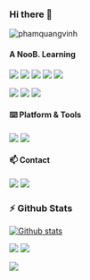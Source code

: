 ### Hi there 👋

<!--
**phamquangvinhfpt/phamquangvinhfpt** is a ✨ _special_ ✨ repository because its `README.md` (this file) appears on your GitHub profile.

Here are some ideas to get you started:

- 🔭 I’m currently working on ...
- 🌱 I’m currently learning ...
- 👯 I’m looking to collaborate on ...
- 🤔 I’m looking for help with ...
- 💬 Ask me about ...
- 📫 How to reach me: ...
- 😄 Pronouns: ...
- ⚡ Fun fact: ...
-->
![phamquangvinh](https://user-images.githubusercontent.com/10679055/128811821-2c8b1822-602b-46d9-884b-20c9d65f649d.gif)
#### A NooB. Learning
[![](https://img.shields.io/badge/-Java-%23ED8B00.svg?&style=flat-square&logo=java&logoColor=white)](https://www.java.com/)
[![](https://img.shields.io/badge/c%23%20-%23239120.svg?&style=flat-square&logo=c-sharp&logoColor=white)](https://docs.microsoft.com/en-us/dotnet/csharp/)
[![](https://img.shields.io/badge/Go%20-%2300ADD8.svg?&style=flat-square&logo=go&logoColor=white)](https://go.dev/)
[![](https://img.shields.io/badge/php-%23777BB4.svg?style=flat-square&logo=php&logoColor=white)](https://www.php.net/)
[![](https://img.shields.io/badge/-HTML5-e34f26?style=flat-square&logo=HTML5&logoColor=fff)](https://html.spec.whatwg.org)

[![](https://img.shields.io/badge/-JavaScript-e5cd0c?style=flat-square&logo=JavaScript&logoColor=000)](https://www.ecma-international.org)
[![](https://img.shields.io/badge/-CSS3-1572B6?style=flat-square&logo=css3&logoColor=white)](https://www.w3.org/Style/CSS/)
[![](https://img.shields.io/badge/-Git-f05032?style=flat-square&logo=git&logoColor=white)](https://git-scm.com/)

#### ⌨️ Platform & Tools

[![](https://img.shields.io/badge/Windows-10-2376bc?style=flat-square&logo=windows)](https://www.microsoft.com/windows/get-windows-10)
[![](https://img.shields.io/badge/IDE-Visual%20Studio%20Code-blue?style=flat-square&logo=visual-studio-code)](https://code.visualstudio.com/)

#### 📫 Contact

[![](https://img.shields.io/badge/PhamQuangVinh2002-1877F2?style=for-the-badge&logo=facebook&logoColor=white)](https://www.facebook.com/PhamQuangVinh2002/)
[![](https://img.shields.io/badge/-vinhpqse160633@fpt.edu.vn-911318?style=flat-square&logo=Mail.RU&logoColor=white)](mailto:vinhpqse160633@fpt.edu.vn)

### :zap: Github Stats

[![Github stats](https://github-readme-stats.vercel.app/api?username=phamquangvinhfpt)](https://github.com/phamquangvinhfpt/github-readme-stats)

![](https://github-profile-summary-cards.vercel.app/api/cards/stats?username=phamquangvinhfpt&theme=default)
![](https://github-readme-stats.vercel.app/api/top-langs/?username=phamquangvinhfpt&layout=compact)

![](https://ani-testlab.edu.vn/get/@phamquangvinhfpt?theme=gelbooru)
